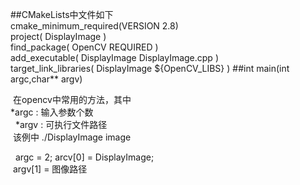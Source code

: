
##CMakeLists中文件如下  
cmake_minimum_required(VERSION 2.8)  
project( DisplayImage )  
find_package( OpenCV REQUIRED )  
add_executable( DisplayImage DisplayImage.cpp )  
target_link_libraries( DisplayImage ${OpenCV_LIBS} )
##int main(int argc,char** argv)  
  
  在opencv中常用的方法，其中    
   *argc : 输入参数个数   
   *argv : 可执行文件路径  
  该例中 ./DisplayImage image  
  
   argc = 2;
   arcv[0] = DisplayImage;  
  argv[1] = 图像路径

